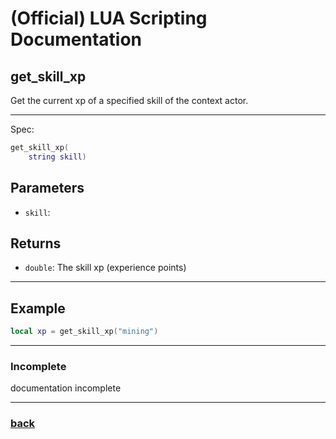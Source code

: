 
# (Official) LUA Scripting Documentation

## get_skill_xp

Get the current xp of a specified skill of the context actor.

___

Spec:

```lua
get_skill_xp(
	string skill)
```

## Parameters

- `skill`: 

## Returns

- `double`: The skill xp (experience points)

___

## Example

```lua
local xp = get_skill_xp("mining")
```

___

### Incomplete

documentation incomplete

___

### [back](../getters)
